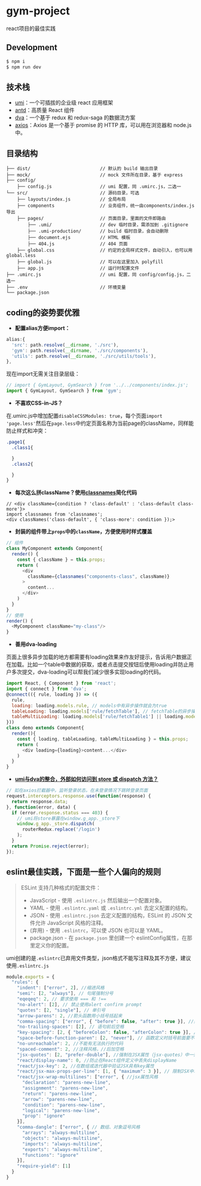 # gym-project
  react项目的最佳实践
## Development

```bash
$ npm i
$ npm run dev
```

## 技术栈
  - [umi](https://umijs.org/zh/guide/)：一个可插拔的企业级 react 应用框架
  - [antd](https://ant.design/docs/react/introduce-cn)：高质量 React 组件
  - [dva](https://dvajs.com/)：一个基于 redux 和 redux-saga 的数据流方案
  - [axios](https://github.com/axios/axios)：Axios 是一个基于 promise 的 HTTP 库，可以用在浏览器和 node.js 中。

## 目录结构
```
├── dist/                          // 默认的 build 输出目录
├── mock/                          // mock 文件所在目录，基于 express
├── config/
    ├── config.js                  // umi 配置，同 .umirc.js，二选一
└── src/                           // 源码目录，可选
    ├── layouts/index.js           // 全局布局
    ├── components                 // 业务组件，统一由components/index.js导出
    ├── pages/                     // 页面目录，里面的文件即路由
        ├── .umi/                  // dev 临时目录，需添加到 .gitignore
        ├── .umi-production/       // build 临时目录，会自动删除
        ├── document.ejs           // HTML 模板
        ├── 404.js                 // 404 页面
    ├── global.css                 // 约定的全局样式文件，自动引入，也可以用 global.less
    ├── global.js                  // 可以在这里加入 polyfill
    ├── app.js                     // 运行时配置文件
├── .umirc.js                      // umi 配置，同 config/config.js，二选一
├── .env                           // 环境变量
└── package.json
```

## coding的姿势要优雅
 - **配置alias方便import：** 
```javascript
alias:{
  'src': path.resolve(__dirname, './src'),
  'gym': path.resolve(__dirname, './src/components'),
  'utils': path.resolve(__dirname, './src/utils/tools'),
},
```
现在import无需关注目录层级：
```javascript
// import { GymLayout, GymSearch } from '../../components/index.js';
import { GymLayout, GymSearch } from 'gym';
```

- **不喜欢CSS-in-JS？**

在.umirc.js中增加配置`disableCSSModules: true`，每个页面`import 'page.less'`然后在`page.less`中约定页面名称为当前page的className，同样能防止样式和冲突：
```css
.page1{
  .class1{

  }
  .class2{

  }
}
```

- **每次这么拼className？使用[classnames](https://www.npmjs.com/package/classnames)简化代码**
```
// <div className={condition ? 'class-default' : 'class-default class-more'}>
import classnames from 'classnames';
<div classNames('class-default', { 'class-more': condition });>
```

- **封装的组件带上`props`中的`className`，方便使用时样式覆盖**
```javascript
// 组件
class MyComponent extends Component{
  render() {
    const { className } = this.props;
    return (
      <div
        className={classnames("components-class", className)}
      >
        content...
      </div>
    )
  }
}
// 使用
render() {
  <MyComponent className="my-class"/>
}
```

- **善用dva-loading**

页面上很多异步加载的地方都需要有loading效果来作友好提示，告诉用户数据正在加载。比如一个table中数据的获取，或者点击提交按钮后使用loading并防止用户多次提交，dva-loading可以帮我们减少很多实现loading的代码。
```javascript
import React, { Component } from 'react';
import { connect } from 'dva';
@connect(({ rule, loading }) => ({
  rule,
  loading: loading.models.rule, // models中有异步操作就会为true
  tableLoading: loading.models['rule/fetchTable'], // fetchTable的异步操作才会为true
  tableMultiLoading: loading.models['rule/fetchTable1'] || loading.models['rule/fetchTable2'] //fetchTable1或fetchTable2有在异步过程中，则为true
}))
class demo extends Component{
  render(){
    const { loading, tableLoading, tableMultiLoading } = this.props;
    return (
      <div loading={loading}>content...</div>
    )
  }
}
```

- **[umi与dva的整合，外部如何访问到 store 或 dispatch 方法？](https://umijs.org/zh/guide/with-dva.html#faq)**
```javascript
// 如在axios拦截器中，监听登录状态，在未登录情况下跳转登录页面
request.interceptors.response.use(function(response) {
  return response.data;
}, function(error, data) {
  if (error.response.status === 403) {
    // umi将store暴露在window.g_app._store下
    window.g_app._store.dispatch(
      routerRedux.replace('/login')
    );
  }
  return Promise.reject(error);
});
```

## eslint最佳实践，下面是一些个人偏向的规则
> ESLint 支持几种格式的配置文件：
> - JavaScript - 使用 `.eslintrc.js` 然后输出一个配置对象。
> - YAML - 使用 `.eslintrc.yaml` 或 `.eslintrc.yml` 去定义配置的结构。
> - JSON - 使用 `.eslintrc.json` 去定义配置的结构，ESLint 的 JSON 文件允许 JavaScript 风格的注释。
> - (弃用) - 使用 `.eslintrc`，可以使 JSON 也可以是 YAML。
> - package.json - 在 `package.json` 里创建一个 eslintConfig属性，在那里定义你的配置。

umi创建的是`.eslintrc`已弃用文件类型，json格式不能写注释及其不方便，建议使用`.eslintrc.js`
```javascript
module.exports = {
  "rules": {
    "indent": ["error", 2], //缩进风格
    "semi": [2, "always"], // 句尾强制分号
    "eqeqeq": 2, // 要求使用 === 和 !==
    "no-alert": [2], // 禁止使用alert confirm prompt
    "quotes": [2, "single"], // 单引号
    "arrow-parens": 2, //箭头函数用小括号括起来
    "comma-spacing": ["error", { "before": false, "after": true }], //逗号前后的空格
    "no-trailing-spaces": [2], // 语句前后空格
    "key-spacing": [2, { "beforeColon": false, "afterColon": true }], // 对象字面量中冒号的前后空格
    "space-before-function-paren": [2, "never"], // 函数定义时括号前面要不要有空格
    "no-unreachable": 2, //不能有无法执行的代码
    "spaced-comment": 2, //注释风格，//后加空格
    "jsx-quotes": [2, "prefer-double"], //强制在JSX属性（jsx-quotes）中一致使用双引号
    "react/display-name": 0, //防止在React组件定义中丢失displayName
    "react/jsx-key": 2, //在数组或迭代器中验证JSX具有key属性
    "react/jsx-max-props-per-line": [1, { "maximum": 3 }], // 限制JSX中单行上的props的最大数量
    "react/jsx-wrap-multilines": ["error", { //jsx属性风格
      "declaration": "parens-new-line",
      "assignment": "parens-new-line",
      "return": "parens-new-line",
      "arrow": "parens-new-line",
      "condition": "parens-new-line",
      "logical": "parens-new-line",
      "prop": "ignore"
    }],
    "comma-dangle": ["error", { // 数组、对象逗号风格
      "arrays": "always-multiline",
      "objects": "always-multiline",
      "imports": "always-multiline",
      "exports": "always-multiline",
      "functions": "ignore"
    }],
    "require-yield": [1]
  }
}
```